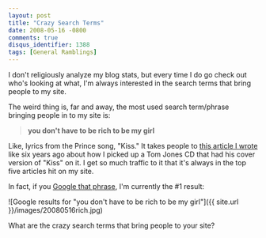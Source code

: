 ```yaml
---
layout: post
title: "Crazy Search Terms"
date: 2008-05-16 -0800
comments: true
disqus_identifier: 1388
tags: [General Ramblings]
---
```

I don't religiously analyze my blog stats, but every time I do go check
out who's looking at what, I'm always interested in the search terms
that bring people to my site.

The weird thing is, far and away, the most used search term/phrase
bringing people in to my site is:

> **you don't have to be rich to be my girl**

Like, lyrics from the Prince song, "Kiss." It takes people to [this
article I
wrote](/archive/2002/03/22/you-dont-have-to-be-rich-to-be-my-girl.aspx)
like six years ago about how I picked up a Tom Jones CD that had his
cover version of "Kiss" on it. I get so much traffic to it that it's
always in the top five articles hit on my site.

In fact, if you [Google that
phrase](http://www.google.com/search?q=you+don%27t+have+to+be+rich+to+be+my+girl),
I'm currently the \#1 result:

![Google results for "you don't have to be rich to be my
girl"]({{ site.url }}/images/20080516rich.jpg)

What are the crazy search terms that bring people to your site?
